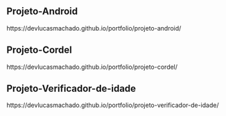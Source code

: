 <h2>Projeto-Android</h2>
<a>https://devlucasmachado.github.io/portfolio/projeto-android/</a> </br>
<h2>Projeto-Cordel</h2>
<a>https://devlucasmachado.github.io/portfolio/projeto-cordel/</a> </br>
<h2>Projeto-Verificador-de-idade</h2>
<a>https://devlucasmachado.github.io/portfolio/projeto-verificador-de-idade/</a> </br>
